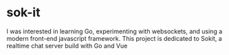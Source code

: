 # sok-it

I was interested in learning Go, experimenting with websockets, and using a modern front-end javascript framework. This project is dedicated to Sokit, a realtime chat server build with Go and Vue
